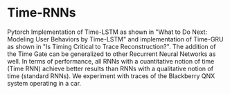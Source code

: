 # Time-RNNs

Pytorch Implementation of Time-LSTM as shown in "What to Do Next: Modeling User Behaviors by Time-LSTM" and implementation of Time-GRU as shown in "Is Timing Critical to Trace Reconstruction?". The addition of the Time Gate can be generalized to other Recurrent Neural Networks as well. In terms of performance, all RNNs with a cuantitative notion of time (Time RNN) achieve better results than RNNs with a qualitative notion of time (standard RNNs). We experiment with traces of the Blackberry QNX system operating in a car.
